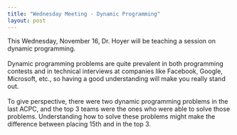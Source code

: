 ```yaml
---
title: "Wednesday Meeting - Dynamic Programming"
layout: post
---
```


<div class="col-xs-12">
    This Wednesday, November 16, Dr. Hoyer will be teaching a session on 
    dynamic programming.
    <br><br>
    Dynamic programming problems are quite prevalent in both programming
    contests and in technical interviews at companies like Facebook, Google,
    Microsoft, etc., so having a good understanding will make you really stand
    out.
    <br><br>
    To give perspective, there were two dynamic programming problems in the last 
    ACPC, and the top 3 teams were the ones who were able to solve those problems.
    Understanding how to solve these problems might make the difference between 
    placing 15th and in the top 3.
</div>
